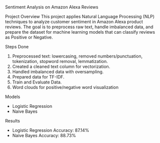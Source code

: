 Sentiment Analysis on Amazon Alexa Reviews

Project Overview
This project applies Natural Language Processing (NLP) techniques to analyze customer sentiment in Amazon Alexa product reviews. 
The goal is to preprocess raw text, handle imbalanced data, and prepare the dataset for machine learning models that can classify reviews as Positive or Negative.

Steps Done
1. Preprocessed text: lowercasing, removed numbers/punctuation, tokenization, stopword removal, lemmatization.
2. Created a cleaned text column for vectorization.
3. Handled imbalanced data with oversampling.
4. Prepared data for TF-IDF.
5. Train and Evaluate Data.
6. Word clouds for positive/negative word visualization

Models
- Logistic Regression
- Naive Bayes

Results
- Logistic Regression Accuracy: 87.14%
- Naive Bayes Accuracy: 88.73%






